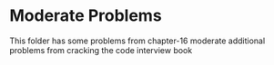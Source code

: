 # Moderate Problems
This folder has some problems from chapter-16 moderate additional problems from cracking the code interview book


